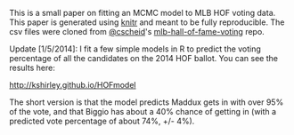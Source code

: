 This is a small paper on fitting an MCMC model to MLB HOF voting data. This paper is generated 
using [knitr](http://yihui.name/knitr/) and meant to be fully reproducible. The csv files 
were cloned from [@cscheid](https://github.com/cscheid)'s
[mlb-hall-of-fame-voting](https://github.com/cscheid/mlb-hall-of-fame-voting?source=c) repo.

Update [1/5/2014]: I fit a few simple models in R to predict the voting percentage of all the candidates on the 2014 HOF ballot. You can see the results here:

http://kshirley.github.io/HOFmodel

The short version is that the model predicts Maddux gets in with over 95% of the vote, and that Biggio has about a 40% chance of getting in (with a predicted vote percentage of about 74%, +/- 4%).
